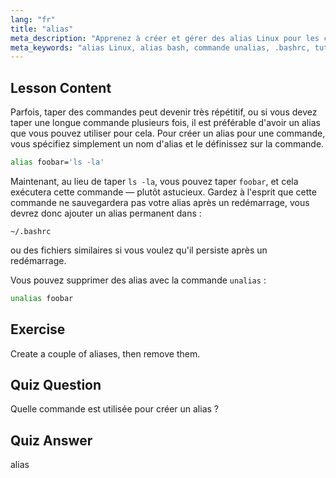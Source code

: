 ```yaml
---
lang: "fr"
title: "alias"
meta_description: "Apprenez à créer et gérer des alias Linux pour les commandes courantes. Découvrez la configuration d'alias temporaires et permanents dans .bashrc. Améliorez votre efficacité en ligne de commande !"
meta_keywords: "alias Linux, alias bash, commande unalias, .bashrc, tutoriel Linux, ligne de commande, Linux débutant, guide Linux"
---
```


## Lesson Content

Parfois, taper des commandes peut devenir très répétitif, ou si vous devez taper une longue commande plusieurs fois, il est préférable d'avoir un alias que vous pouvez utiliser pour cela. Pour créer un alias pour une commande, vous spécifiez simplement un nom d'alias et le définissez sur la commande.

```bash
alias foobar='ls -la'
```

Maintenant, au lieu de taper `ls -la`, vous pouvez taper `foobar`, et cela exécutera cette commande — plutôt astucieux. Gardez à l'esprit que cette commande ne sauvegardera pas votre alias après un redémarrage, vous devrez donc ajouter un alias permanent dans :

```plaintext
~/.bashrc
```

ou des fichiers similaires si vous voulez qu'il persiste après un redémarrage.

Vous pouvez supprimer des alias avec la commande `unalias` :

```bash
unalias foobar
```

## Exercise

Create a couple of aliases, then remove them.

## Quiz Question

Quelle commande est utilisée pour créer un alias ?

## Quiz Answer

alias
